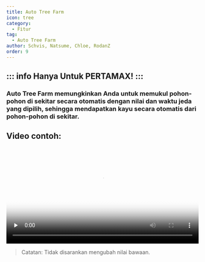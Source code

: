 ```yaml
---
title: Auto Tree Farm
icon: tree
category:
  - Fitur
tag:
  - Auto Tree Farm
author: Schvis, Natsume, Chloe, RodanZ
order: 9
---
```

::: info Hanya Untuk PERTAMAX!
:::
---
### Auto Tree Farm memungkinkan Anda untuk memukul pohon-pohon di sekitar secara otomatis dengan nilai dan waktu jeda yang dipilih, sehingga mendapatkan kayu secara otomatis dari pohon-pohon di sekitar.

## Video contoh:

<video controls preload="none" width="100%" poster="https://nextcloud.atruicardona.xyz/s/2fctdnkH4q98yNo/preview"><source src="https://nextcloud.atruicardona.xyz/s/2fctdnkH4q98yNo/download" type="video/mp4"></video>

> Catatan: Tidak disarankan mengubah nilai bawaan.